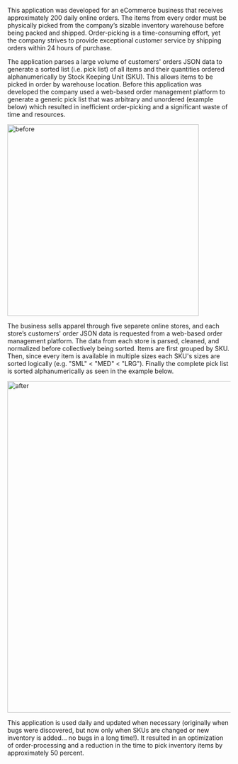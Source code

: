 This application was developed for an eCommerce business that receives approximately 200 daily online orders. The items from every order must be physically picked from the company’s sizable inventory warehouse before being packed and shipped. Order-picking is a time-consuming effort, yet the company strives to provide exceptional customer service by shipping orders within 24 hours of purchase.

The application parses a large volume of customers' orders JSON data to generate a sorted list (i.e. pick list) of all items and their quantities ordered alphanumerically by Stock Keeping Unit (SKU). This allows items to be picked in order by warehouse location. Before this application was developed the company used a web-based order management platform to generate a generic pick list that was arbitrary and unordered (example below) which resulted in inefficient order-picking and a significant waste of time and resources.

<img width="432" alt="before" src="https://github.com/user-attachments/assets/f9ad2920-5b21-4c97-a6bc-e3d3c3b96299" />

The business sells apparel through five separete online stores, and each store’s customers' order JSON data is requested from a web-based order management platform. The data from each store is parsed, cleaned, and normalized before collectively being sorted. Items are first grouped by SKU. Then, since every item is available in multiple sizes each SKU's sizes are sorted logically (e.g. "SML" < "MED" < "LRG"). Finally the complete pick list is sorted alphanumerically as seen in the example below.

<img width="748" alt="after" src="https://github.com/user-attachments/assets/fc51691b-1cfc-4045-87ff-ccc689f6cb14" />

This application is used daily and updated when necessary (originally when bugs were discovered, but now only when SKUs are changed or new inventory is added... no bugs in a long time!). It resulted in an optimization of order-processing and a reduction in the time to pick inventory items by approximately 50 percent.
